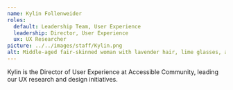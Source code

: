 ```yaml
---
name: Kylin Follenweider
roles:
  default: Leadership Team, User Experience
  leadership: Director, User Experience
  ux: UX Researcher
picture: ../../images/staff/Kylin.png
alt: Middle-aged fair-skinned woman with lavender hair, lime glasses, and teal lipstick. Wearing a cheerful smile and skeleton sweater. Waving.
---
```


Kylin is the Director of User Experience at Accessible Community, leading our UX research and design initiatives.
